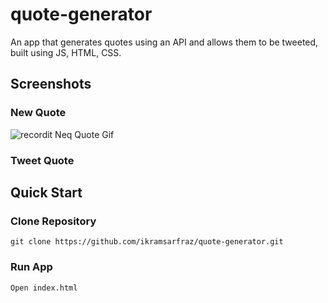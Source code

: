 # quote-generator

An app that generates quotes using an API and allows them to be tweeted, built using JS, HTML, CSS.

## Screenshots

### New Quote

![recordit Neq Quote Gif](http://g.recordit.co/0V6EoktbNs.gif)

### Tweet Quote

## Quick Start

### Clone Repository

```
git clone https://github.com/ikramsarfraz/quote-generator.git
```

### Run App

```
Open index.html
```
